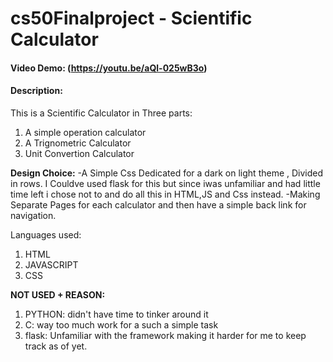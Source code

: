 # cs50Finalproject - Scientific Calculator
#### Video Demo: (https://youtu.be/aQl-025wB3o)
#### Description:

This is a Scientific Calculator in Three parts:
1. A simple operation calculator
2. A Trignometric Calculator
3. Unit Convertion Calculator

**Design Choice:**
-A Simple Css Dedicated for a dark on light theme , Divided in rows. I Couldve used flask for this but since iwas unfamiliar and had little time left i chose not to and do all this in HTML,JS and Css instead.
-Making Separate Pages for each calculator and then have a simple back link for navigation.

Languages used:
1. HTML
2. JAVASCRIPT
3. CSS

**NOT USED + REASON:**
1. PYTHON: didn't have time to tinker around it
2. C: way too much work for a such a simple task
3. flask: Unfamiliar with the framework making it harder for me to keep track as of yet.
